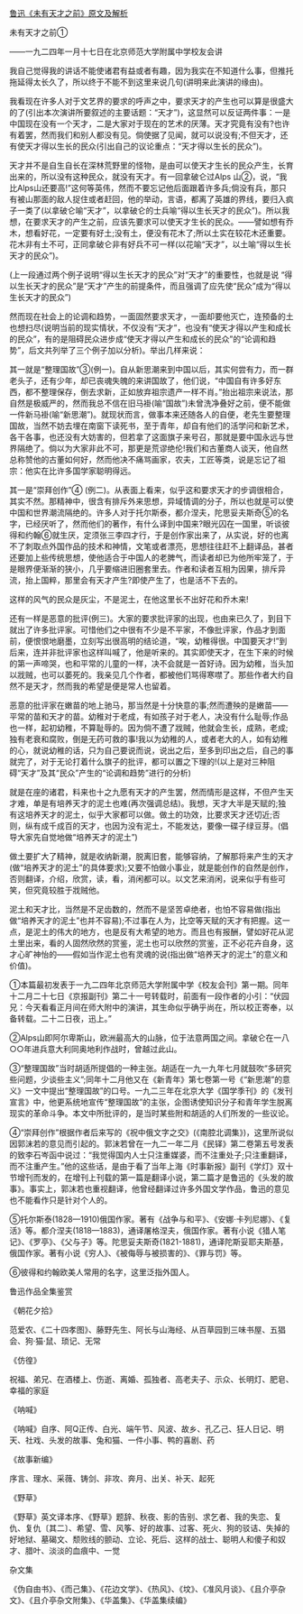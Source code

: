 [鲁迅《未有天才之前》原文及解析](https://www.vrrw.net/wx/6634.html)

未有天才之前①

——一九二四年一月十七日在北京师范大学附属中学校友会讲

我自己觉得我的讲话不能使诸君有益或者有趣，因为我实在不知道什么事，但推托拖延得太长久了，所以终于不能不到这里来说几句(讲明来此演讲的缘由)。

我看现在许多人对于文艺界的要求的呼声之中，要求天才的产生也可以算是很盛大的了(引出本次演讲所要叙述的主要话题：“天才”)，这显然可以反证两件事：一是中国现在没有一个天才，二是大家对于现在的艺术的厌薄。天才究竟有没有?也许有着罢，然而我们和别人都没有见。倘使据了见闻，就可以说没有;不但天才，还有使天才得以生长的民众(引出自己的议论重点：“天才得以生长的民众”)。



天才并不是自生自长在深林荒野里的怪物，是由可以使天才生长的民众产生，长育出来的，所以没有这种民众，就没有天才。有一回拿破仑过Alps 山②，说，“我比Alps山还要高!”这何等英伟，然而不要忘记他后面跟着许多兵;倘没有兵，那只有被山那面的敌人捉住或者赶回，他的举动，言语，都离了英雄的界线，要归入疯子一类了(以拿破仑喻“天才”，以拿破仑的士兵喻“得以生长天才的民众”)。所以我想，在要求天才的产生之前，应该先要求可以使天才生长的民众。——譬如想有乔木，想看好花，一定要有好土;没有土，便没有花木了;所以土实在较花木还重要。花木非有土不可，正同拿破仑非有好兵不可一样(以花喻“天才”，以土喻“得以生长天才的民众”)。

(上一段通过两个例子说明“得以生长天才的民众”对“天才”的重要性，也就是说 “得以生长天才的民众”是“天才”产生的前提条件，而且强调了应先使“民众”成为“得以生长天才的民众”)

然而现在社会上的论调和趋势，一面固然要求天才，一面却要他灭亡，连预备的土也想扫尽(说明当前的现实情状，不仅没有“天才”，也没有“使天才得以产生和成长的民众”，有的是阻碍民众进步成“使天才得以产生和成长的民众”的“论调和趋势”，后文共列举了三个例子加以分析)。举出几样来说：

其一就是“整理国故”③(例一)。自从新思潮来到中国以后，其实何尝有力，而一群老头子，还有少年，却已丧魂失魄的来讲国故了，他们说，“中国自有许多好东西，都不整理保存，倒去求新，正如放弃祖宗遗产一样不肖。”抬出祖宗来说法，那自然是极威严的，然而我总不信在旧马褂(喻“国故”)未曾洗净叠好之前，便不能做一件新马褂(喻“新思潮”)。就现状而言，做事本来还随各人的自便，老先生要整理国故，当然不妨去埋在南窗下读死书，至于青年，却自有他们的活学问和新艺术，各干各事，也还没有大妨害的，但若拿了这面旗子来号召，那就是要中国永远与世界隔绝了。倘以为大家非此不可，那更是荒谬绝伦!我们和古董商人谈天，他自然总称赞他的古董如何好，然而他决不痛骂画家，农夫，工匠等类，说是忘记了祖宗：他实在比许多国学家聪明得远。

其一是“崇拜创作”④ (例二)。从表面上看来，似乎这和要求天才的步调很相合，其实不然。那精神中，很含有排斥外来思想，异域情调的分子，所以也就是可以使中国和世界潮流隔绝的。许多人对于托尔斯泰，都介涅夫，陀思妥夫斯奇⑤的名字，已经厌听了，然而他们的著作，有什么译到中国来?眼光囚在一国里，听谈彼得和约翰⑥就生厌，定须张三李四才行，于是创作家出来了，从实说，好的也离不了刺取点外国作品的技术和神情，文笔或者漂亮，思想往往赶不上翻译品，甚者还要加上些传统思想，使他适合于中国人的老脾气，而读者却已为他所牢笼了，于是眼界便渐渐的狭小，几乎要缩进旧圈套里去。作者和读者互相为因果，排斥异流，抬上国粹，那里会有天才产生?即使产生了，也是活不下去的。



这样的风气的民众是灰尘，不是泥土，在他这里长不出好花和乔木来!

还有一样是恶意的批评(例三)。大家的要求批评家的出现，也由来已久了，到目下就出了许多批评家。可惜他们之中很有不少是不平家，不像批评家，作品才到面前，便恨恨地磨墨，立刻写出很高明的结论道，“唉，幼稚得很。中国要天才!”到后来，连并非批评家也这样叫喊了，他是听来的。其实即使天才，在生下来的时候的第一声啼哭，也和平常的儿童的一样，决不会就是一首好诗。因为幼稚，当头加以戕贼，也可以萎死的。我亲见几个作者，都被他们骂得寒噤了。那些作者大约自然不是天才，然而我的希望是便是常人也留着。

恶意的批评家在嫩苗的地上驰马，那当然是十分快意的事;然而遭殃的是嫩苗——平常的苗和天才的苗。幼稚对于老成，有如孩子对于老人，决没有什么耻辱;作品也一样，起初幼稚，不算耻辱的。因为倘不遭了戕贼，他就会生长，成熟，老成;独有老衰和腐败，倒是无药可救的事!我以为幼稚的人，或者老大的人，如有幼稚的心，就说幼稚的话，只为自己要说而说，说出之后，至多到印出之后，自己的事就完了，对于无论打着什么旗子的批评，都可以置之下理的!(以上是对三种阻碍“天才”及其“民众”产生的“论调和趋势”进行的分析)

就是在座的诸君，料来也十之九愿有天才的产生罢，然而情形是这样，不但产生天才难，单是有培养天才的泥土也难(再次强调总结)。我想，天才大半是天赋的;独有这培养天才的泥土，似乎大家都可以做。做土的功效，比要求天才还切近;否则，纵有成千成百的天才，也因为没有泥土，不能发达，要像一碟子绿豆芽。(倡导大家先自觉地做“培养天才的泥土”)

做土要扩大了精神，就是收纳新潮，脱离旧套，能够容纳，了解那将来产生的天才(做“培养天才的泥土”的具体要求);又要不怕做小事业，就是能创作的自然是创作，否则翻译，介绍，欣赏，读，看，消闲都可以。以文艺来消闲，说来似乎有些可笑，但究竟较胜于戕贼他。

泥土和天才比，当然是不足齿数的，然而不是坚苦卓绝者，也怕不容易做(指出做“培养天才的泥土”也并不容易);不过事在人为，比空等天赋的天才有把握。这一点，是泥土的伟大的地方，也是反有大希望的地方。而且也有报酬，譬如好花从泥土里出来，看的人固然欣然的赏鉴，泥土也可以欣然的赏鉴，正不必花卉自身，这才心旷神怡的——假如当作泥土也有灵魂的说(指出做“培养天才的泥土”的意义和价值)。

①本篇最初发表于一九二四年北京师范大学附属中学《校友会刊》第一期。同年十二月二十七日《京报副刊》第二十一号转载时，前面有一段作者的小引：“伏园兄：今天看看正月间在师大附中的演讲，其生命似乎确乎尚在，所以校正寄奉，以备转载。二十二日夜，迅上。”

②Alps山即阿尔卑斯山，欧洲最高大的山脉，位于法意两国之间。拿破仑在一八○○年进兵意大利同奥地利作战时，曾越过此山。

③“整理国故”当时胡适所提倡的一种主张。胡适在一九一九年七月就鼓吹“多研究些问题，少谈些主义”;同年十二月他又在《新青年》第七卷第一号《“新思潮”的意义》一文中提出“整理国故”的口号。一九二三年在北京大学《国学季刊》的《发刊宣言》中，他更系统地宣传“整理国故”的主张，企图诱使知识分子和青年学生脱离现实的革命斗争。本文中所批评的，是当时某些附和胡适的人们所发的一些议论。

④“崇拜创作”根据作者后来写的《祝中俄文字之交》(《南腔北调集》)，这里所说似因郭沫若的意见而引起的。郭沫若曾在一九二一年二月《民铎》第二卷第五号发表的致李石岑函中说过：“我觉得国内人士只注重媒婆，而不注重处子;只注重翻译，而不注重产生。”他的这些话，是由于看了当年上海《时事新报》副刊《学灯》双十节增刊而发的，在增刊上刊载的第一篇是翻译小说，第二篇才是鲁迅的《头发的故事》。事实上，郭沫若也重视翻译，他曾经翻译过许多外国文学作品，鲁迅的意见也不能看作只是针对个人的。

⑤托尔斯泰(1828—1910)俄国作家。著有《战争与和平》、《安娜·卡列尼娜》、《复活》等。都介涅夫(1818—1883)，通译屠格涅夫，俄国作家。著有小说《猎人笔记》、《罗亭》、《父与子》等。陀思妥夫斯奇(1821-1881)，通译陀斯妥耶夫斯基，俄国作家。著有小说《穷人》、《被侮辱与被损害的》、《罪与罚》等。

⑥彼得和约翰欧美人常用的名字，这里泛指外国人。

鲁迅作品全集鉴赏

《朝花夕拾》

范爱农、《二十四孝图》、藤野先生、阿长与山海经、从百草园到三味书屋、五猖会、狗·猫·鼠、琐记、无常

《仿徨》

祝福、弟兄、在酒楼上、伤逝、离婚、孤独者、高老夫子、示众、长明灯、肥皂、幸福的家庭

《呐喊》

《呐喊》自序、阿Q正传、白光、端午节、风波、故乡、孔乙己、狂人日记、明天、社戏、头发的故事、兔和猫、一件小事、鸭的喜剧、药

《故事新编》

序言、理水、采薇、铸剑、非攻、奔月、出关、补天、起死

《野草》

《野草》英文译本序、《野草》题辞、秋夜、影的告别、求乞者、我的失恋、复仇、复仇〔其二〕、希望、雪、风筝、好的故事、过客、死火、狗的驳诘、失掉的好地狱、墓碣文、颓败线的颤动、立论、死后、这样的战士、聪明人和傻子和奴才、腊叶、淡淡的血痕中、一觉

杂文集

《伪自由书》、《而己集》、《花边文学》、《热风》、《坟》、《准风月谈》、《且介亭杂文》、《且介亭杂文附集》、《华盖集》、《华盖集续编》

